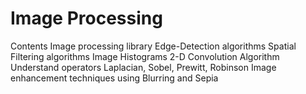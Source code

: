 # Image Processing

Contents
Image processing library
Edge-Detection algorithms
Spatial Filtering algorithms
Image Histograms
2-D Convolution Algorithm
Understand operators Laplacian, Sobel, Prewitt, Robinson
Image enhancement techniques using Blurring and Sepia

